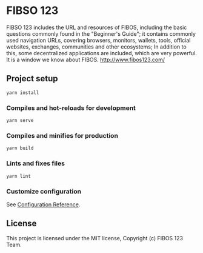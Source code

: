 # FIBSO 123
FIBSO 123 includes the URL and resources of FIBOS, including the basic questions commonly found in the "Beginner's Guide"; it contains commonly used navigation URLs, covering browsers, monitors, wallets, tools, official websites, exchanges, communities and other ecosystems; In addition to this, some decentralized applications are included, which are very powerful. It is a window we know about FIBOS. http://www.fibos123.com/

## Project setup
```
yarn install
```

### Compiles and hot-reloads for development
```
yarn serve
```

### Compiles and minifies for production
```
yarn build
```

### Lints and fixes files
```
yarn lint
```

### Customize configuration
See [Configuration Reference](https://cli.vuejs.org/config/).

## License
This project is licensed under the MIT license, Copyright (c) FIBOS 123 Team.


